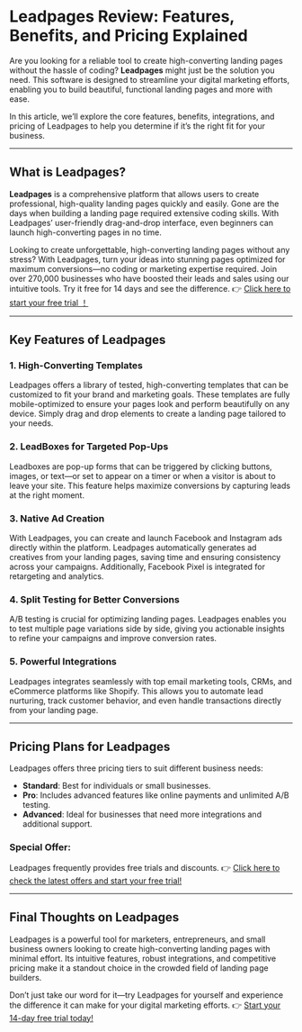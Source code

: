 # Leadpages Review: Features, Benefits, and Pricing Explained

Are you looking for a reliable tool to create high-converting landing pages without the hassle of coding? **Leadpages** might just be the solution you need. This software is designed to streamline your digital marketing efforts, enabling you to build beautiful, functional landing pages and more with ease. 

In this article, we’ll explore the core features, benefits, integrations, and pricing of Leadpages to help you determine if it’s the right fit for your business.

---

## What is Leadpages?

**Leadpages** is a comprehensive platform that allows users to create professional, high-quality landing pages quickly and easily. Gone are the days when building a landing page required extensive coding skills. With Leadpages’ user-friendly drag-and-drop interface, even beginners can launch high-converting pages in no time.

Looking to create unforgettable, high-converting landing pages without any stress? With Leadpages, turn your ideas into stunning pages optimized for maximum conversions—no coding or marketing expertise required. Join over 270,000 businesses who have boosted their leads and sales using our intuitive tools. Try it free for 14 days and see the difference. 👉 [Click here to start your free trial ！](https://bit.ly/LEadPages)

---

## Key Features of Leadpages

### 1. **High-Converting Templates**
Leadpages offers a library of tested, high-converting templates that can be customized to fit your brand and marketing goals. These templates are fully mobile-optimized to ensure your pages look and perform beautifully on any device. Simply drag and drop elements to create a landing page tailored to your needs.

### 2. **LeadBoxes for Targeted Pop-Ups**
Leadboxes are pop-up forms that can be triggered by clicking buttons, images, or text—or set to appear on a timer or when a visitor is about to leave your site. This feature helps maximize conversions by capturing leads at the right moment.

### 3. **Native Ad Creation**
With Leadpages, you can create and launch Facebook and Instagram ads directly within the platform. Leadpages automatically generates ad creatives from your landing pages, saving time and ensuring consistency across your campaigns. Additionally, Facebook Pixel is integrated for retargeting and analytics.

### 4. **Split Testing for Better Conversions**
A/B testing is crucial for optimizing landing pages. Leadpages enables you to test multiple page variations side by side, giving you actionable insights to refine your campaigns and improve conversion rates.

### 5. **Powerful Integrations**
Leadpages integrates seamlessly with top email marketing tools, CRMs, and eCommerce platforms like Shopify. This allows you to automate lead nurturing, track customer behavior, and even handle transactions directly from your landing page.

---

## Pricing Plans for Leadpages

Leadpages offers three pricing tiers to suit different business needs:

- **Standard**: Best for individuals or small businesses.
- **Pro**: Includes advanced features like online payments and unlimited A/B testing.
- **Advanced**: Ideal for businesses that need more integrations and additional support.

### Special Offer:
Leadpages frequently provides free trials and discounts. 👉 [Click here to check the latest offers and start your free trial!](https://bit.ly/LEadPages)

---

## Final Thoughts on Leadpages

Leadpages is a powerful tool for marketers, entrepreneurs, and small business owners looking to create high-converting landing pages with minimal effort. Its intuitive features, robust integrations, and competitive pricing make it a standout choice in the crowded field of landing page builders.

Don’t just take our word for it—try Leadpages for yourself and experience the difference it can make for your digital marketing efforts. 👉 [Start your 14-day free trial today!](https://bit.ly/LEadPages)
